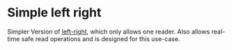 # Simple left right

Simpler Version of [left-right](https://crates.io/crates/left-right), which only allows one reader.
Also allows real-time safe read operations and is designed for this use-case.